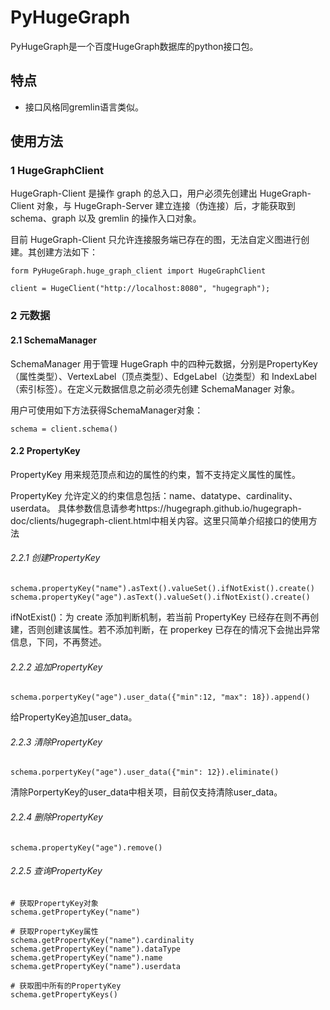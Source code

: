 # PyHugeGraph
PyHugeGraph是一个百度HugeGraph数据库的python接口包。

## 特点
+ 接口风格同gremlin语言类似。

## 使用方法
### 1 HugeGraphClient
HugeGraph-Client 是操作 graph 的总入口，用户必须先创建出 HugeGraph-Client 对象，与 HugeGraph-Server 建立连接（伪连接）后，才能获取到 schema、graph 以及 gremlin 的操作入口对象。

目前 HugeGraph-Client 只允许连接服务端已存在的图，无法自定义图进行创建。其创建方法如下：
```
form PyHugeGraph.huge_graph_client import HugeGraphClient

client = HugeClient("http://localhost:8080", "hugegraph");
```

### 2 元数据
#### 2.1 SchemaManager
SchemaManager 用于管理 HugeGraph 中的四种元数据，分别是PropertyKey（属性类型）、VertexLabel（顶点类型）、EdgeLabel（边类型）和 IndexLabel（索引标签）。在定义元数据信息之前必须先创建 SchemaManager 对象。

用户可使用如下方法获得SchemaManager对象：
```
schema = client.schema()
```

#### 2.2 PropertyKey
PropertyKey 用来规范顶点和边的属性的约束，暂不支持定义属性的属性。

PropertyKey 允许定义的约束信息包括：name、datatype、cardinality、userdata。
具体参数信息请参考https://hugegraph.github.io/hugegraph-doc/clients/hugegraph-client.html中相关内容。这里只简单介绍接口的使用方法

###### 2.2.1 创建PropertyKey
```
schema.propertyKey("name").asText().valueSet().ifNotExist().create()
schema.propertyKey("age").asText().valueSet().ifNotExist().create()
```
ifNotExist()：为 create 添加判断机制，若当前 PropertyKey 已经存在则不再创建，否则创建该属性。若不添加判断，在 properkey 已存在的情况下会抛出异常信息，下同，不再赘述。

###### 2.2.2 追加PropertyKey
```
schema.porpertyKey("age").user_data({"min":12, "max": 18}).append()
```
给PropertyKey追加user_data。

###### 2.2.3 清除PropertyKey
```
schema.porpertyKey("age").user_data({"min": 12}).eliminate()
```
清除PorpertyKey的user_data中相关项，目前仅支持清除user_data。

###### 2.2.4 删除PropertyKey
```
schema.propertyKey("age").remove()
```

###### 2.2.5 查询PropertyKey
```
# 获取PropertyKey对象
schema.getPropertyKey("name")

# 获取PropertyKey属性
schema.getPropertyKey("name").cardinality
schema.getPropertyKey("name").dataType
schema.getPropertyKey("name").name
schema.getPropertyKey("name").userdata

# 获取图中所有的PropertyKey
schema.getPropertyKeys()
```

